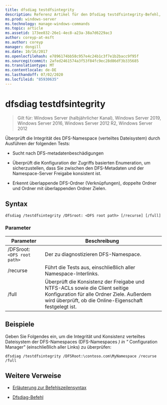 ```yaml
---
title: dfsdiag testdfsintegrity
description: Referenz Artikel für den Dfsdiag testdfsintegrity-Befehl, der die Integrität des DFS-Namespace (verteiltes Dateisystem) überprüft.
ms.prod: windows-server
ms.technology: manage-windows-commands
ms.topic: article
ms.assetid: 173ee832-26e1-4ec8-a23a-38a7d6229ac3
author: coreyp-at-msft
ms.author: coreyp
manager: dongill
ms.date: 10/16/2017
ms.openlocfilehash: e7896174bb58c957e4c24b1c3f7e1b2bacc9f95f
ms.sourcegitcommit: 2afed2461574a3f53f84fc9ec28d86df3b335685
ms.translationtype: MT
ms.contentlocale: de-DE
ms.lasthandoff: 07/02/2020
ms.locfileid: "85930635"
---
```

# <a name="dfsdiag-testdfsintegrity"></a>dfsdiag testdfsintegrity

> Gilt für: Windows Server (halbjährlicher Kanal), Windows Server 2019, Windows Server 2016, Windows Server 2012 R2, Windows Server 2012

Überprüft die Integrität des DFS-Namespace (verteiltes Dateisystem) durch Ausführen der folgenden Tests:

- Sucht nach DFS-metadatenbeschädigungen

- Überprüft die Konfiguration der Zugriffs basierten Enumeration, um sicherzustellen, dass Sie zwischen den DFS-Metadaten und der Namespace-Server Freigabe konsistent ist.

- Erkennt überlappende DFS-Ordner (Verknüpfungen), doppelte Ordner und Ordner mit überlappenden Ordner Zielen.

## <a name="syntax"></a>Syntax

```
dfsdiag /testdfsintegrity /DFSroot: <DFS root path> [/recurse] [/full]
```

### <a name="parameters"></a>Parameter

| Parameter | Beschreibung |
| --------- | ----------- |
| /DFSroot:`<DFS root path>` | Der zu diagnostizieren DFS-Namespace. |
| /recurse | Führt die Tests aus, einschließlich aller Namespace-Interlinks. |
| /full | Überprüft die Konsistenz der Freigabe und NTFS-ACLs sowie die Client seitige Konfiguration für alle Ordner Ziele. Außerdem wird überprüft, ob die Online-Eigenschaft festgelegt ist. |

## <a name="examples"></a>Beispiele

Geben Sie Folgendes ein, um die Integrität und Konsistenz verteiltes Dateisystem der DFS-Namespaces (DFS-Namespaces *) in "* Configuration Manager" (einschließlich aller Links) zu überprüfen:

```
dfsdiag /testdfsintegrity /DFSRoot:\contoso.com\MyNamespace /recurse /full
```

## <a name="additional-references"></a>Weitere Verweise

- [Erläuterung zur Befehlszeilensyntax](command-line-syntax-key.md)

- [Dfsdiag-Befehl](dfsdiag.md)
